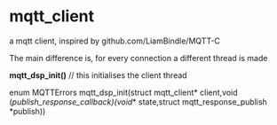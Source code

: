 # mqtt_client
a mqtt client, inspired by github.com/LiamBindle/MQTT-C


The main difference is, for every connection a different thread is made

**mqtt_dsp_init()** // this initialises the client thread





enum MQTTErrors mqtt_dsp_init(struct mqtt_client* client,void (*publish_response_callback)(void** state,struct mqtt_response_publish *publish))
